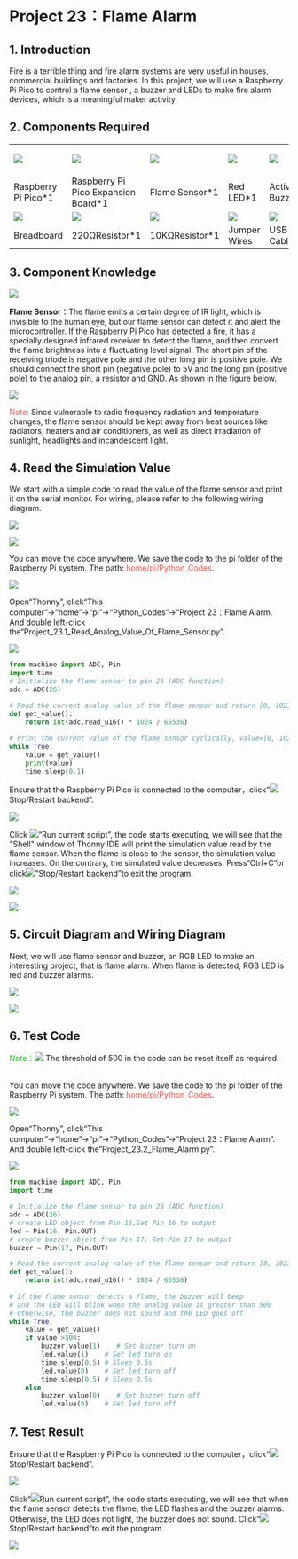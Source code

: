 # Project 23：Flame Alarm

## 1. Introduction
    
Fire is a terrible thing and fire alarm systems are very useful in houses, commercial buildings and factories. In this project, we will use a Raspberry Pi Pico to control a flame sensor , a buzzer and LEDs to make fire alarm devices, which is a meaningful maker activity.
    
## 2. Components Required

<table>
<tbody>
<tr class="odd">
<td><p><img src="https://raw.githubusercontent.com/keyestudio/KS3025-KS3025F-Keyestudio-Raspberry-Pi-Pico-Learning-Kit-Complete-Edition-Raspberry-Pi/master/media/f70a6a892505b1816d151452b9b995a7.jpeg"  /></p></td>
<td><img src="https://raw.githubusercontent.com/keyestudio/KS3025-KS3025F-Keyestudio-Raspberry-Pi-Pico-Learning-Kit-Complete-Edition-Raspberry-Pi/master/media/bbed91c0b45fcafc7e7163bfeabf68f9.png" /></td>
<td><img src="https://raw.githubusercontent.com/keyestudio/KS3025-KS3025F-Keyestudio-Raspberry-Pi-Pico-Learning-Kit-Complete-Edition-Raspberry-Pi/master/media/a50ec3e38adf10643eafac8cb62bec8a.png"  /></td>
<td><img src="https://raw.githubusercontent.com/keyestudio/KS3025-KS3025F-Keyestudio-Raspberry-Pi-Pico-Learning-Kit-Complete-Edition-Raspberry-Pi/master/media/ef77f5a64c382157fc2dea21ec373fef.png" /></td>
<td><img src="https://raw.githubusercontent.com/keyestudio/KS3025-KS3025F-Keyestudio-Raspberry-Pi-Pico-Learning-Kit-Complete-Edition-Raspberry-Pi/master/media/4b4f653a76a82a3b413855493cc58fba.png"/></td>
</tr>
<tr class="even">
<td>Raspberry Pi Pico*1</td>
<td>Raspberry Pi Pico Expansion Board*1</td>
<td>Flame Sensor*1</td>
<td>Red LED*1</td>
<td>Active Buzzer*1</td>
</tr>
<tr class="odd">
<td><img src="https://raw.githubusercontent.com/keyestudio/KS3025-KS3025F-Keyestudio-Raspberry-Pi-Pico-Learning-Kit-Complete-Edition-Raspberry-Pi/master/media/e380dd26e4825be9a768973802a55fe6.png" /></td>
<td><img src="https://raw.githubusercontent.com/keyestudio/KS3025-KS3025F-Keyestudio-Raspberry-Pi-Pico-Learning-Kit-Complete-Edition-Raspberry-Pi/master/media/845d05a6108b1662b828610ba9dcb788.png"/></td>
<td><img src="https://raw.githubusercontent.com/keyestudio/KS3025-KS3025F-Keyestudio-Raspberry-Pi-Pico-Learning-Kit-Complete-Edition-Raspberry-Pi/master/media/b395b1cd2678f87b3a34dec15659efbc.png"  /></td>
<td><img src="https://raw.githubusercontent.com/keyestudio/KS3025-KS3025F-Keyestudio-Raspberry-Pi-Pico-Learning-Kit-Complete-Edition-Raspberry-Pi/master/media/e9a8d050105397bb183512fb4ffdd2f6.png"/></td>
<td><img src="https://raw.githubusercontent.com/keyestudio/KS3025-KS3025F-Keyestudio-Raspberry-Pi-Pico-Learning-Kit-Complete-Edition-Raspberry-Pi/master/media/7dcbd02995be3c142b2f97df7f7c03ce.png"  /></td>
</tr>
<tr class="even">
<td>Breadboard</td>
<td>220ΩResistor*1</td>
<td>10KΩResistor*1</td>
<td>Jumper Wires</td>
<td>USB Cable*1</td>
</tr>
</tbody>
</table>

## 3. Component Knowledge
    
![](../media/a50ec3e38adf10643eafac8cb62bec8a.png)

**Flame Sensor**：The flame emits a certain degree of IR light, which is invisible to the human eye, but our flame sensor can detect it and alert the microcontroller. If the Raspberry Pi Pico has detected a fire, it has a specially designed infrared receiver to detect the flame, and then convert the flame brightness into a fluctuating level signal. The short pin of the receiving triode is negative pole and the other long pin is positive pole. We should connect the short pin (negative pole) to 5V and the long pin (positive pole) to the analog pin, a resistor and GND. As shown in the figure below.

![](../media/87bd204db523c602c80745266c1ee452.png)

<span style="color: rgb(255, 76, 65);">Note:</span> Since vulnerable to radio frequency radiation and temperature changes, the flame sensor should be kept away from heat sources like radiators, heaters and air conditioners, as well as direct irradiation of sunlight, headlights and incandescent light.

## 4. Read the Simulation Value

We start with a simple code to read the value of the flame sensor and print it on the serial monitor. For wiring, please refer to the
following wiring diagram.

![](../media/85531078db041bba05599b3a1118a7bc.png)

![](../media/1e3c424f7cc7ac797ab0b8ae4a00f4f1.png)

You can move the code anywhere. We save the code to the pi folder of the Raspberry Pi system. The path: <span style="color: rgb(255, 76, 65);">home/pi/Python_Codes</span>.

![](../media/ae27830403a2f741aa9b725e5324c215.png)

Open“Thonny”, click“This computer”→“home”→“pi”→“Python_Codes”→“Project 23：Flame Alarm. And double left-click the“Project\_23.1\_Read\_Analog\_Value\_Of\_Flame\_Sensor.py”.

![](../media/28dc15cd9bfe7a12b52940a8457e868e.png)

```Python
from machine import ADC, Pin
import time
# Initialize the flame sensor to pin 26 (ADC function)
adc = ADC(26)

# Read the current analog value of the flame sensor and return [0, 1023]
def get_value():
    return int(adc.read_u16() * 1024 / 65536)
 
# Print the current value of the flame sensor cyclically, value=[0, 1023]
while True:
    value = get_value()
    print(value)
    time.sleep(0.1)
```

Ensure that the Raspberry Pi Pico is connected to the computer，click“![](../media/ec00367ea605788eab454cd176b94c7b.png)Stop/Restart backend”.

![](../media/c65e3ead39bbbf9254fe41ee174e34e8.png)

Click ![](../media/bb4d9305714a178069d277b20e0934b7.png)“Run current script”, the code starts executing, we will see that the "Shell" window of Thonny IDE will print the simulation value read by the flame sensor. When the flame is close to the sensor, the simulation value increases. On the contrary, the simulated value decreases.
Press“Ctrl+C”or click![](../media/ec00367ea605788eab454cd176b94c7b.png)“Stop/Restart backend”to exit the program.

![](../media/b8c396cf3296859e2027508e18505ce4.png)

![](../media/7c04b9dd8c4a10e7b9788ecd95eeeeaa.png)

## 5. Circuit Diagram and Wiring Diagram

Next, we will use flame sensor and buzzer, an RGB LED to make an interesting project, that is flame alarm. When flame is detected, RGB LED is red and buzzer alarms.

![](../media/c2b7feb8039e618ba070a9714ef06554.png)

![](../media/0cd1ee17a6f8de81464817090c5832eb.png)

## 6. Test Code
    
<span style="color: rgb(0, 209, 0);">Note：</span>![](/media/40a3ea572836945268b22dfc0cce29c3.png) The threshold of 500 in the code can be reset itself as required.
<br>
<br>

You can move the code anywhere. We save the code to the pi folder of the Raspberry Pi system. The path: <span style="color: rgb(255, 76, 65);">home/pi/Python_Codes</span>.

![](../media/ae27830403a2f741aa9b725e5324c215.png)

Open“Thonny”, click“This computer”→“home”→“pi”→“Python_Codes”→“Project 23：Flame Alarm”. And double left-click the“Project\_23.2\_Flame\_Alarm.py”.

![](../media/608f781d005a926db2382e4c748a1657.png)

```Python
from machine import ADC, Pin
import time

# Initialize the flame sensor to pin 26 (ADC function)
adc = ADC(26)
# create LED object from Pin 16,Set Pin 16 to output
led = Pin(16, Pin.OUT) 
# create buzzer object from Pin 17, Set Pin 17 to output
buzzer = Pin(17, Pin.OUT)   

# Read the current analog value of the flame sensor and return [0, 1023]
def get_value():
    return int(adc.read_u16() * 1024 / 65536)
 
# If the flame sensor detects a flame, the buzzer will beep
# and the LED will blink when the analog value is greater than 500
# Otherwise, the buzzer does not sound and the LED goes off 
while True:
    value = get_value()
    if value >500:
        buzzer.value(1)    # Set buzzer turn on
        led.value(1)    # Set led turn on
        time.sleep(0.5) # Sleep 0.5s
        led.value(0)    # Set led turn off
        time.sleep(0.5) # Sleep 0.5s
    else:
        buzzer.value(0)    # Set buzzer turn off
        led.value(0)    # Set led turn off
```
## 7. Test Result

Ensure that the Raspberry Pi Pico is connected to the computer，click“![](../media/ec00367ea605788eab454cd176b94c7b.png)Stop/Restart backend”.

![](../media/80f0b43ab61fa479b5b7762d114fcbb0.png)

Click“![](../media/bb4d9305714a178069d277b20e0934b7.png)Run current script”, the code starts executing, we will see that when the flame sensor detects the flame, the LED flashes and the buzzer alarms. Otherwise, the LED does not light, the buzzer does not sound. 
Click“![](../media/ec00367ea605788eab454cd176b94c7b.png)Stop/Restart backend”to exit the program.

![](../media/e8ff1eba81201d39a49e4f2828d57c10.png)





